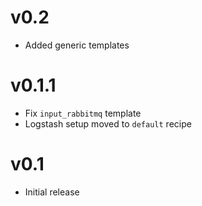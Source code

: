 # v0.2

* Added generic templates

# v0.1.1

* Fix `input_rabbitmq` template
* Logstash setup moved to `default` recipe

# v0.1

* Initial release
